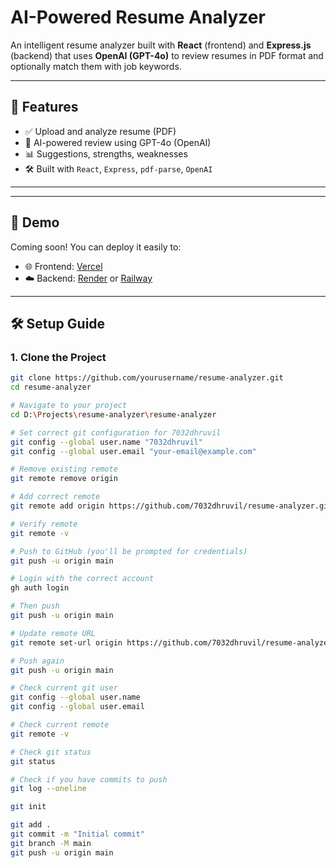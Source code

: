 # AI-Powered Resume Analyzer

An intelligent resume analyzer built with **React** (frontend) and **Express.js** (backend) that uses **OpenAI (GPT-4o)** to review resumes in PDF format and optionally match them with job keywords.

---

## 🧠 Features

- ✅ Upload and analyze resume (PDF)
- 🤖 AI-powered review using GPT-4o (OpenAI)
- 📊 Suggestions, strengths, weaknesses
- 🛠️ Built with `React`, `Express`, `pdf-parse`, `OpenAI`

---

---

## 🚀 Demo

Coming soon! You can deploy it easily to:
- 🌐 Frontend: [Vercel](https://vercel.com/)
- ☁️ Backend: [Render](https://render.com/) or [Railway](https://railway.app/)

---

## 🛠️ Setup Guide

### 1. Clone the Project

```bash
git clone https://github.com/yourusername/resume-analyzer.git
cd resume-analyzer

# Navigate to your project
cd D:\Projects\resume-analyzer\resume-analyzer

# Set correct git configuration for 7032dhruvil
git config --global user.name "7032dhruvil"
git config --global user.email "your-email@example.com"

# Remove existing remote
git remote remove origin

# Add correct remote
git remote add origin https://github.com/7032dhruvil/resume-analyzer.git

# Verify remote
git remote -v

# Push to GitHub (you'll be prompted for credentials)
git push -u origin main

# Login with the correct account
gh auth login

# Then push
git push -u origin main

# Update remote URL
git remote set-url origin https://github.com/7032dhruvil/resume-analyzer-app.git

# Push again
git push -u origin main

# Check current git user
git config --global user.name
git config --global user.email

# Check current remote
git remote -v

# Check git status
git status

# Check if you have commits to push
git log --oneline

git init

git add .
git commit -m "Initial commit"
git branch -M main
git push -u origin main


